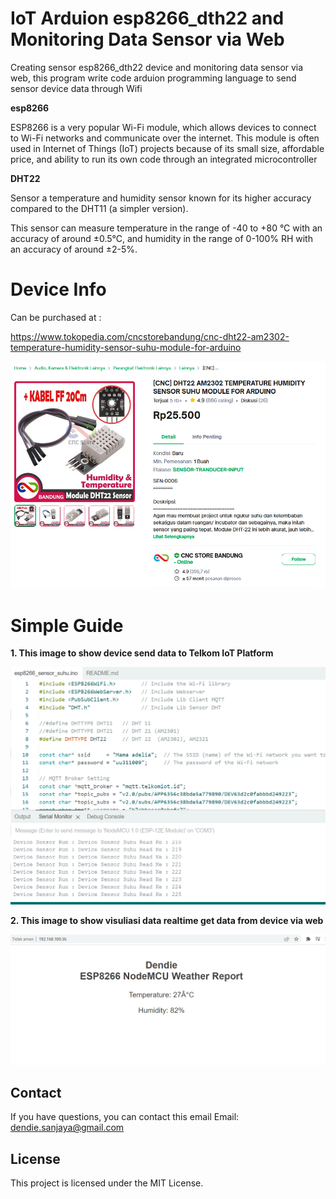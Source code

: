 # IoT Arduion esp8266_dth22 and Monitoring Data Sensor via Web  

Creating sensor esp8266_dth22 device and monitoring data sensor via web, this program  write code arduion programming language to send sensor device data
through Wifi 

**esp8266**

ESP8266 is a very popular Wi-Fi module, which allows devices to connect to Wi-Fi networks and communicate over the internet. This module is often used in Internet of Things (IoT) projects because of its small size, affordable price, and ability to run its own code through an integrated microcontroller

**DHT22**

Sensor a temperature and humidity sensor known for its higher accuracy compared to the DHT11 (a simpler version).

This sensor can measure temperature in the range of -40 to +80 °C with an accuracy of around ±0.5°C, and humidity in the range of 0-100% RH with an accuracy of around ±2-5%.


# Device Info
Can be purchased at :

https://www.tokopedia.com/cncstorebandung/cnc-dht22-am2302-temperature-humidity-sensor-suhu-module-for-arduino

![device ](./screen_shoot_sample/device.png)


# Simple Guide


**1. This image to show device send data to Telkom IoT Platform**

![Sample 1](./screen_shoot_sample/serial-monitor.png)




**2. This image to show visuliasi data realtime get data from device via web**

![Sample 2](./screen_shoot_sample/visualisasi_sensor_via_web.png)



## Contact

If you have questions, you can contact this email
Email: dendie.sanjaya@gmail.com

## License

This project is licensed under the MIT License.
